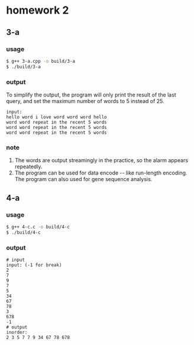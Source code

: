 # homework 2

## 3-a

### usage

```bash
$ g++ 3-a.cpp -o build/3-a
$ ./build/3-a
```

### output

To simplify the output, the program will only print the result of the last query, and set the maximum number of words to 5 instead of 25.

```
input: 
hello word i love word word word hello
word word repeat in the recent 5 words
word word repeat in the recent 5 words
word word repeat in the recent 5 words
```

### note

1. The words are output streamingly in the practice, so the alarm appears repeatedly.
2. The program can be used for data encode -- like run-length encoding. The program can also used for gene sequence analysis.

## 4-a

### usage
  
```bash
$ g++ 4-c.c -o build/4-c
$ ./build/4-c
```

### output

```
# input
input: (-1 for break)
2
7
9
7
5
34
67
78
3
678
-1
# output
inorder: 
2 3 5 7 7 9 34 67 78 678 
```


